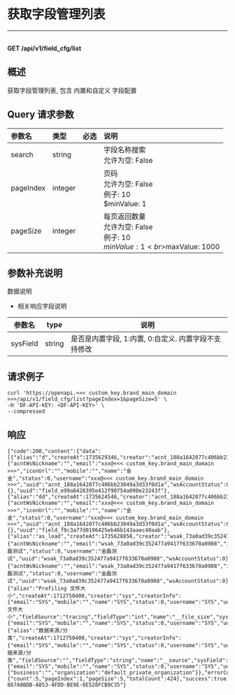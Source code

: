 # 获取字段管理列表

---

<br />**GET /api/v1/field_cfg/list**

## 概述
获取字段管理列表, 包含 内置和自定义 字段配置




## Query 请求参数

| 参数名        | 类型     | 必选   | 说明              |
|:-----------|:-------|:-----|:----------------|
| search | string |  | 字段名称搜索<br>允许为空: False <br> |
| pageIndex | integer |  | 页码<br>允许为空: False <br>例子: 10 <br>$minValue: 1 <br> |
| pageSize | integer |  | 每页返回数量<br>允许为空: False <br>例子: 10 <br>$minValue: 1 <br>$maxValue: 1000 <br> |

## 参数补充说明

数据说明

- 相关响应字段说明

| 参数名           | type | 说明                                                 |
| ---------------- | ---- | ---------------------------------------------------- |
| sysField       | string | 是否是内置字段, 1:内置, 0:自定义. 内置字段不支持修改 |




## 请求例子
```shell
curl 'https://openapi.<<< custom_key.brand_main_domain >>>/api/v1/field_cfg/list?pageIndex=1&pageSize=5' \
-H 'DF-API-KEY: <DF-API-KEY>' \
--compressed
```




## 响应
```shell
{"code":200,"content":{"data":[{"alias":"d","createAt":1735629346,"creator":"acnt_188a1642077c406bb23049a3d33f0d1a","creatorInfo":{"acntWsNickname":"","email":"xxx@<<< custom_key.brand_main_domain >>>","iconUrl":"","mobile":"","name":"金金","status":0,"username":"xxx@<<< custom_key.brand_main_domain >>>","uuid":"acnt_188a1642077c406bb23049a3d33f0d1a","wsAccountStatus":0},"desc":"","fieldSource":"","fieldType":"","name":"action_id","sysField":0,"unit":"","updateAt":-1,"updator":"","updatorInfo":{},"uuid":"field_e99a8428395e412f90754a090e23243f"},{"alias":"dd","createAt":1735624546,"creator":"acnt_188a1642077c406bb23049a3d33f0d1a","creatorInfo":{"acntWsNickname":"","email":"xxx@<<< custom_key.brand_main_domain >>>","iconUrl":"","mobile":"","name":"金金","status":0,"username":"xxx@<<< custom_key.brand_main_domain >>>","uuid":"acnt_188a1642077c406bb23049a3d33f0d1a","wsAccountStatus":0},"desc":"","fieldSource":"logging","fieldType":"","name":"sdd","sysField":0,"unit":"","updateAt":-1,"updator":"","updatorInfo":{},"uuid":"field_f9c3a77d0196425eb46b143aaec40aab"},{"alias":"as_load","createAt":1735628856,"creator":"wsak_73a0ad39c352477a9417f633670a0908","creatorInfo":{"acntWsNickname":"","email":"wsak_73a0ad39c352477a9417f633670a0908","iconUrl":"","mobile":"","name":"金磊测试","status":0,"username":"金磊测试","uuid":"wsak_73a0ad39c352477a9417f633670a0908","wsAccountStatus":0},"desc":"modify_test","fieldSource":"","fieldType":"int","name":"test_load","sysField":0,"unit":"custom/[\\"time\\",\\"ns\\"]","updateAt":1735635731,"updator":"wsak_73a0ad39c352477a9417f633670a0908","updatorInfo":{"acntWsNickname":"","email":"wsak_73a0ad39c352477a9417f633670a0908","iconUrl":"","mobile":"","name":"金磊测试","status":0,"username":"金磊测试","uuid":"wsak_73a0ad39c352477a9417f633670a0908","wsAccountStatus":0},"uuid":"field_0f95016f7254494da088d878ce586477"},{"alias":"Profiling 文件大小","createAt":1712750400,"creator":"sys","creatorInfo":{"email":"SYS","mobile":"","name":"SYS","status":0,"username":"SYS","uuid":"","wsAccountStatus":0},"desc":"Profiling 文件大小","fieldSource":"tracing","fieldType":"int","name":"__file_size","sysField":1,"unit":"b","updateAt":1735635601,"updator":"sys","updatorInfo":{"email":"SYS","mobile":"","name":"SYS","status":0,"username":"SYS","uuid":"","wsAccountStatus":0},"uuid":"field_50c1d87e2be3422d975e50fd5cdfc6b2"},{"alias":"数据来源/分类","createAt":1712750400,"creator":"sys","creatorInfo":{"email":"SYS","mobile":"","name":"SYS","status":0,"username":"SYS","uuid":"","wsAccountStatus":0},"desc":"数据来源/分类","fieldSource":"","fieldType":"string","name":"__source","sysField":1,"unit":"","updateAt":1735635601,"updator":"sys","updatorInfo":{"email":"SYS","mobile":"","name":"SYS","status":0,"username":"SYS","uuid":"","wsAccountStatus":0},"uuid":"field_aace43ce78764733a6c4ea81da19d68f"}],"declaration":{"business":"","organization":"default_private_organization"}},"errorCode":"","message":"","pageInfo":{"count":5,"pageIndex":1,"pageSize":5,"totalCount":424},"success":true,"traceId":"TRACE-867A8BDB-A853-4FDD-BE9E-8E528FCB9C35"} 
```




